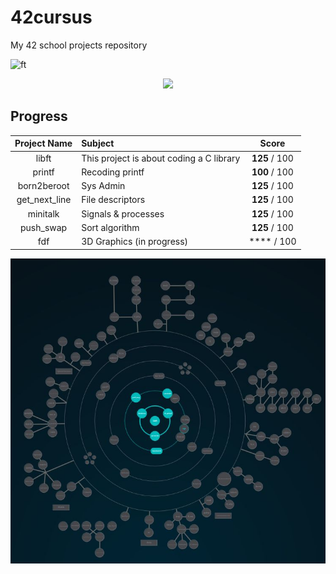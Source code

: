 # 42cursus
My 42 school projects repository

![ft](https://user-images.githubusercontent.com/114330677/232307036-6a206ba8-5c8d-4925-bd17-c4a381c50641.jpg)

<p align="center"><img src= "https://user-images.githubusercontent.com/114330677/232332298-7bf3deb1-b125-4ffa-8765-e3fe92ba8634.jpg"></p>

## Progress

<p></p>

|  Project Name | Subject                |       Score      |
|:-------------:|:--------------- |:----------------:|
|libft| This project is about coding a C library |   **125** / 100  |
|printf| Recoding printf  |   **100** / 100  |
|born2beroot| Sys Admin  |   **125** / 100  |
|get_next_line|File descriptors |   **125** / 100  |
|minitalk| Signals & processes |   **125** / 100  |
|push_swap| Sort algorithm |   **125** / 100  |
|fdf| 3D Graphics (in progress) |   **** / 100  |



<p align="center">
  <img src="./holygraf.jpg" alt="image"/>
</p>
